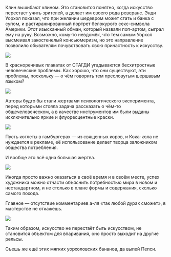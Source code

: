 Клин вышибают клином. Это становится понятно, когда искусство перестает учить зрителей, а делает им своего рода реверанс. Энди Уорхол показал, что при желании шедевром может стать и банка с супом, и растиражированный портрет белокурого секс-символа Америки. Этот изысканный обман, который назвали поп-артом, сыграл ему на руку. Возможно, кому-то невдомёк, что тем самым Уорхол высмеивал закостенелый консьюмеризм, но это направление позволило обывателям почувствовать свою причастность к искусству.

![](https://assets.discours.io/unsafe/900x/production/image/e618cd10-a54d-11e8-bfc7-9b5979ddfe3f.jpeg)

В красноречивых плакатах от СТАГДИ угадываются бесхитростные человеческие проблемы. Как хорошо, что они существуют, эти проблемы, поскольку — о чём говорить тем пресловутым шершавым языком?

![](https://assets.discours.io/unsafe/900x/production/image/e6678950-a54d-11e8-bfc7-9b5979ddfe3f.jpeg)

Авторы будто бы стали жертвами психологического эксперимента, перед которыми стояла задача рассказать о чём-то общечеловеческом, а в качестве инструментов им были выданы исключительно яркие и флуоресцентные краски.

![](https://assets.discours.io/unsafe/900x/production/image/e6b226e0-a54d-11e8-bfc7-9b5979ddfe3f.jpeg)

Пусть котлеты в гамбургерах — из священных коров, и Кока-кола не нуждается в рекламе, её использование делает творца заложником общества потребления.

И вообще это всё одна большая жертва.

![](https://assets.discours.io/unsafe/900x/production/image/e6fa7a80-a54d-11e8-bfc7-9b5979ddfe3f.jpeg)

Иногда просто важно оказаться в своё время и в своём месте, успех художника можно отчасти объяснить потребностью мира в новом и нестандартном, и не столько в плане формы и содержания, сколько самого похода.

Главное — отсутствие комментариев а-ля «так любой дурак сможет», в мастерстве не откажешь.

![](https://assets.discours.io/unsafe/900x/production/image/e74f5140-a54d-11e8-bfc7-9b5979ddfe3f.jpeg)

Таким образом, искусство не перестаёт быть искусством, не становится объектом для впаривания, оно просто выходит на другие рельсы.

Съешь же ещё этих мягких уорхоловских бананов, да выпей Пепси.
